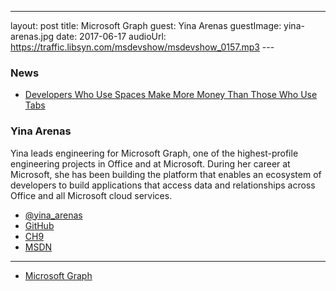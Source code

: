 ---
layout: post
title: Microsoft Graph
guest:  Yina Arenas
guestImage:  yina-arenas.jpg
date: 2017-06-17
audioUrl: https://traffic.libsyn.com/msdevshow/msdevshow_0157.mp3
--- 

### News

 - [Developers Who Use Spaces Make More Money Than Those Who Use Tabs](https://stackoverflow.blog/2017/06/15/developers-use-spaces-make-money-use-tabs/)

###  Yina Arenas

Yina leads engineering for Microsoft Graph, one of the highest-profile engineering projects in Office and at Microsoft. During her career at Microsoft, she has been building the platform that enables an ecosystem of developers to build applications that access data and relationships across Office and all Microsoft cloud services. 

 - [@yina_arenas](https://twitter.com/yina_arenas)
 - [GitHub](https://github.com/yinaa)
 - [CH9](https://channel9.msdn.com/Events/Speakers/yina-arenas)
 - [MSDN](https://social.msdn.microsoft.com/profile/yina%20arenas/?ws=usercard-mini)

----------------------------------------------

 - [Microsoft Graph](https://developer.microsoft.com/en-us/graph/)